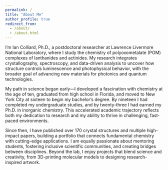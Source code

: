 ```yaml
---
permalink: /
title: "About Me"
author_profile: true
redirect_from: 
  - /about/
  - /about.html
---
```


I’m Ian Colliard, Ph.D., a postdoctoral researcher at Lawrence Livermore National Laboratory, where I study the chemistry of polyoxometalate (POM) complexes of lanthanides and actinides. My research integrates crystallography, spectroscopy, and data-driven analysis to uncover how structure controls luminescence and photophysical behavior, with the broader goal of advancing new materials for photonics and quantum technologies.

My path in science began early—I developed a fascination with chemistry at the age of ten, graduated from high school in Florida, and moved to New York City at sixteen to begin my bachelor’s degree. By nineteen I had completed my undergraduate studies, and by twenty-three I had earned my Ph.D. in inorganic chemistry. This accelerated academic trajectory reflects both my dedication to research and my ability to thrive in challenging, fast-paced environments.

Since then, I have published over 170 crystal structures and multiple high-impact papers, building a portfolio that connects fundamental chemistry with cutting-edge applications. I am equally passionate about mentoring students, fostering inclusive scientific communities, and creating bridges between disciplines. Beyond the lab, I enjoy projects that blend science and creativity, from 3D-printing molecular models to designing research-inspired artwork.